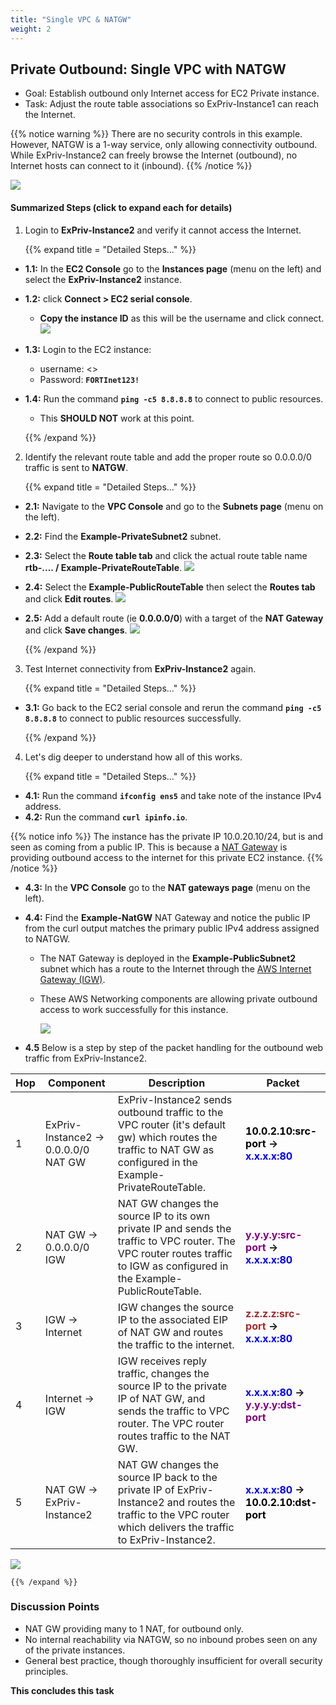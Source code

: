 ```yaml
---
title: "Single VPC & NATGW"
weight: 2
---
```



## Private Outbound: Single VPC with NATGW 
- Goal: Establish outbound only Internet access for EC2 Private instance.
- Task: Adjust the route table associations so ExPriv-Instance1 can reach the Internet.

{{% notice warning %}} 
There are no security controls in this example. However, NATGW is a 1-way service, only allowing connectivity outbound.  While ExPriv-Instance2 can freely browse the Internet (outbound), no Internet hosts can connect to it (inbound).
{{% /notice %}}

![](../image-vpc-example.png)

#### Summarized Steps (click to expand each for details)

1. Login to **ExPriv-Instance2** and verify it cannot access the Internet.

    {{% expand title = "Detailed Steps..." %}}

- **1.1:** In the **EC2 Console** go to the **Instances page** (menu on the left) and select the **ExPriv-Instance2** instance.
- **1.2:** click **Connect > EC2 serial console**.
    - **Copy the instance ID** as this will be the username and click connect.
  ![](image-t1-4.png)
- **1.3:** Login to the EC2 instance:
    - username: <<copied Instance ID from above>>
    - Password: **`FORTInet123!`**
- **1.4:** Run the command **`ping -c5 8.8.8.8`** to connect to public resources.
  - This **SHOULD NOT** work at this point.

   {{% /expand %}}

2. Identify the relevant route table and add the proper route so 0.0.0.0/0 traffic is sent to **NATGW**.

    {{% expand title = "Detailed Steps..." %}}

- **2.1:** Navigate to the **VPC Console** and go to the **Subnets page** (menu on the left).
- **2.2:** Find the **Example-PrivateSubnet2** subnet.
- **2.3:** Select the **Route table tab** and click the actual route table name **rtb-.... / Example-PrivateRouteTable**.
  ![](image-t2-1.png)
- **2.4:** Select the **Example-PublicRouteTable** then select the **Routes tab** and click **Edit routes**.
  ![](image-t2-2.png)
- **2.5:** Add a default route (ie **0.0.0.0/0**) with a target of the **NAT Gateway** and click **Save changes**.
  ![](image-t2-3.png)

    {{% /expand %}}

3. Test Internet connectivity from **ExPriv-Instance2** again.

    {{% expand title = "Detailed Steps..." %}}

- **3.1:** Go back to the EC2 serial console and rerun the command **`ping -c5 8.8.8.8`** to connect to public resources successfully. 

   {{% /expand %}}

4. Let's dig deeper to understand how all of this works. 

    {{% expand title = "Detailed Steps..." %}}
	
- **4.1:** Run the command **`ifconfig ens5`** and take note of the instance IPv4 address. 
- **4.2:** Run the command **`curl ipinfo.io`**.

{{% notice info %}}
The instance has the private IP 10.0.20.10/24, but is and seen as coming from a public IP. This is because a [NAT Gateway](https://docs.aws.amazon.com/vpc/latest/userguide/vpc-nat-gateway.html) is providing outbound access to the internet for this private EC2 instance.
{{% /notice %}}

- **4.3:** In the **VPC Console** go to the **NAT gateways page** (menu on the left). 
- **4.4:** Find the **Example-NatGW** NAT Gateway and notice the public IP from the curl output matches the primary public IPv4 address assigned to NATGW. 
  - The NAT Gateway is deployed in the **Example-PublicSubnet2** subnet which has a route to the Internet through the [AWS Internet Gateway (IGW)](https://docs.aws.amazon.com/vpc/latest/userguide/VPC_Internet_Gateway.html).
  - These AWS Networking components are allowing private outbound access to work successfully for this instance.

    ![](image-t2-4.png)

- **4.5** Below is a step by step of the packet handling for the outbound web traffic from ExPriv-Instance2.

Hop | Component | Description | Packet |
---|---|---|---|
1 | ExPriv-Instance2 -> 0.0.0.0/0 NAT GW | ExPriv-Instance2 sends outbound traffic to the VPC router (it's default gw) which routes the traffic to NAT GW as configured in the Example-PrivateRouteTable. | **<span style="color:black">10.0.2.10:src-port</span> -> <span style="color:blue">x.x.x.x:80</span>** |
2 | NAT GW -> 0.0.0.0/0 IGW | NAT GW changes the source IP to its own private IP and sends the traffic to VPC router. The VPC router routes traffic to IGW as configured in the Example-PublicRouteTable. | **<span style="color:purple">y.y.y.y:src-port</span> -> <span style="color:blue">x.x.x.x:80</span>** |
3 | IGW -> Internet | IGW changes the source IP to the associated EIP of NAT GW and routes the traffic to the internet. | **<span style="color:brown">z.z.z.z:src-port</span> -> <span style="color:blue">x.x.x.x:80</span>** |
4 | Internet -> IGW | IGW receives reply traffic, changes the source IP to the private IP of NAT GW, and sends the traffic to VPC router. The VPC router routes traffic to the NAT GW. | **<span style="color:blue">x.x.x.x:80</span> -> <span style="color:purple">y.y.y.y:dst-port</span>** |
5 | NAT GW -> ExPriv-Instance2 | NAT GW changes the source IP back to the private IP of ExPriv-Instance2 and routes the traffic to the VPC router which delivers the traffic to ExPriv-Instance2. | **<span style="color:blue">x.x.x.x:80</span> -> <span style="color:black">10.0.2.10:dst-port</span>** |

  ![](image-t2-5.png)

    {{% /expand %}}

### Discussion Points
- NAT GW providing many to 1 NAT, for outbound only.
- No internal reachability via NATGW, so no inbound probes seen on any of the private instances.
- General best practice, though thoroughly insufficient for overall security principles.
  
**This concludes this task**
